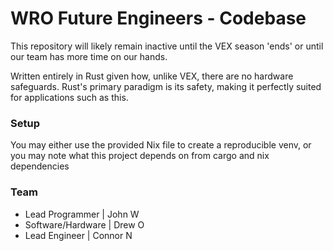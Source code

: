 # WRO Future Engineers - Codebase
This repository will likely remain inactive until the VEX season 'ends' or until our team has more time on our hands. 

Written entirely in Rust given how, unlike VEX, there are no hardware safeguards. Rust's primary paradigm is its safety, making it perfectly suited for applications such as this.

### Setup
You may either use the provided Nix file to create a reproducible venv, or you may note what this project depends on from cargo and nix dependencies
### Team
* Lead Programmer   | John W
* Software/Hardware | Drew O
* Lead Engineer     | Connor N
